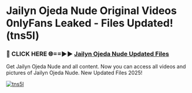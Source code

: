 # Jailyn Ojeda Nude Original Videos 0nlyFans Leaked - Files Updated! (tns5l)

<h3>🔴 CLICK HERE 🌐==►► <a href="https://tinyurl.com/2jnfzry5" rel="nofollow">Jailyn Ojeda Nude Updated Files</a></h3>

Get Jailyn Ojeda Nude and all content. Now you can access all videos and pictures of Jailyn Ojeda Nude. New Updated Files 2025!

[![tns5l](https://i.imgur.com/GyGTBgg.gif)](https://tinyurl.com/2jnfzry5)
